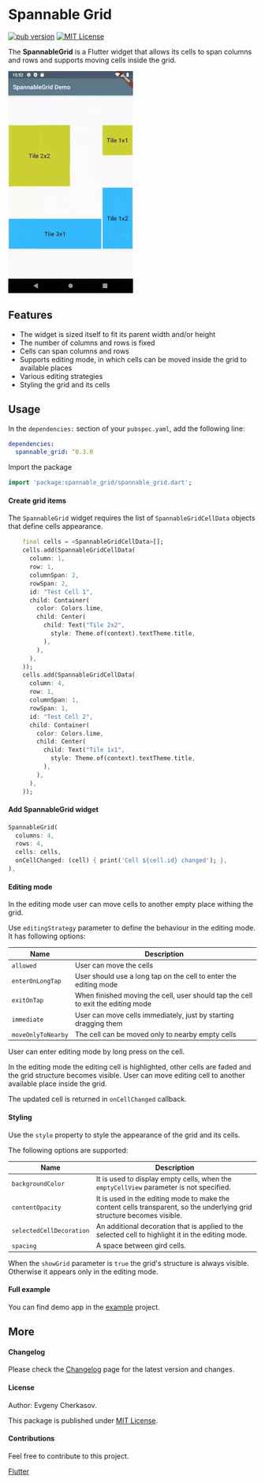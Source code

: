 # Spannable Grid
<a href="https://pub.dev/packages/spannable_grid"><img src="https://img.shields.io/badge/pub-0.3.0-yellow" alt="pub version"></a>&nbsp;<a href="./LICENSE"><img src="https://img.shields.io/badge/License-MIT-blue" alt="MIT License"></a>

The **SpannableGrid** is a Flutter widget that allows its cells to span columns
and rows and supports moving cells inside the grid.

![SpannableGrid Demo](./assets/spannablegrid-001.gif)

## Features

- The widget is sized itself to fit its parent width and/or height
- The number of columns and rows is fixed
- Cells can span columns and rows
- Supports editing mode, in which cells can be moved inside the grid to available places 
- Various editing strategies
- Styling the grid and its cells

## Usage

In the `dependencies:` section of your `pubspec.yaml`, add the following line:

```yaml
dependencies:
  spannable_grid: ^0.3.0
```

Import the package

```dart
import 'package:spannable_grid/spannable_grid.dart';
```

#### Create grid items

The `SpannableGrid` widget requires the list of `SpannableGridCellData` objects that define cells appearance.

```dart
    final cells = <SpannableGridCellData>[];
    cells.add(SpannableGridCellData(
      column: 1,
      row: 1,
      columnSpan: 2,
      rowSpan: 2,
      id: "Test Cell 1",
      child: Container(
        color: Colors.lime,
        child: Center(
          child: Text("Tile 2x2",
            style: Theme.of(context).textTheme.title,
          ),
        ),
      ),
    ));
    cells.add(SpannableGridCellData(
      column: 4,
      row: 1,
      columnSpan: 1,
      rowSpan: 1,
      id: "Test Cell 2",
      child: Container(
        color: Colors.lime,
        child: Center(
          child: Text("Tile 1x1",
            style: Theme.of(context).textTheme.title,
          ),
        ),
      ),
    ));
```  
 
#### Add SpannableGrid widget

```dart
SpannableGrid(
  columns: 4,
  rows: 4,
  cells: cells,
  onCellChanged: (cell) { print('Cell ${cell.id} changed'); },
),
```

#### Editing mode

In the editing mode user can move cells to another empty place withing the grid.

Use `editingStrategy` parameter to define the behaviour in the editing mode.
It has following options:

| Name  | Description |
|---|---|
| `allowed`  | User can move the cells  |
| `enterOnLongTap`  | User should use a long tap on the cell to enter the editing mode  |
| `exitOnTap`  | When finished moving the cell, user should tap the cell to exit the editing mode  |
| `immediate`  | User can move cells immediately, just by starting dragging them  |
| `moveOnlyToNearby`  | The cell can be moved only to nearby empty cells  |

User can enter editing mode by long press on the cell.

In the editing mode the editing cell is highlighted, other cells are faded and the grid structure becomes visible. User can move editing cell to another available place inside the grid. 

The updated cell is returned in `onCellChanged` callback.

#### Styling

Use the `style` property to style the appearance of the grid and its cells.

The following options are supported:

| Name  | Description |
|---|---|
| `backgroundColor`  | It is used to display empty cells, when the `emptyCellView` parameter is not specified.  |
| `contentOpacity`  | It is used in the editing mode to make the content cells transparent, so the underlying grid structure becomes visible.  |
| `selectedCellDecoration`  | An additional decoration that is applied to the selected cell to highlight it in the editing mode.  |
| `spacing`  | A space between gird cells.  |

When the `showGrid` parameter is `true` the grid's structure is always visible. Otherwise it appears only in the editing mode.

#### Full example

You can find demo app in the [example](https://github.com/ech89899/spannablegrid-flutter/tree/master/example) project.

## More

#### Changelog

Please check the [Changelog](CHANGELOG.md) page for the latest version and changes.

#### License

Author: Evgeny Cherkasov.

This package is published under [MIT License](LICENSE).

#### Contributions

Feel free to contribute to this project.

[Flutter](https://flutter.dev/docs)